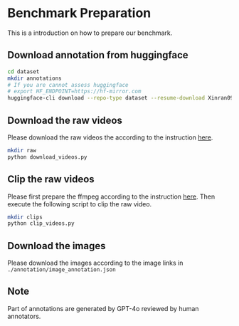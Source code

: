 # Benchmark Preparation 
This is a introduction on how to prepare our benchmark.

## Download annotation from huggingface

```bash
cd dataset
mkdir annotations
# If you are cannot assess huggingface
# export HF_ENDPOINT=https://hf-mirror.com
huggingface-cli download --repo-type dataset --resume-download Xinran0906/CineTechBench --local-dir ./annotation
```

## Download the raw videos 
Please download the raw videos the according to the instruction [here](./download_video.md).

```bash
mkdir raw
python download_videos.py
```

## Clip the raw videos 
Please first prepare the ffmpeg according to the instruction [here](./ffmpeg.md). Then execute the following script to clip the raw video.

```bash
mkdir clips
python clip_videos.py
```

## Download the images
Please download the images according to the image links in `./annotation/image_annotation.json`

## Note
Part of annotations are generated by GPT-4o reviewed by human annotators.
